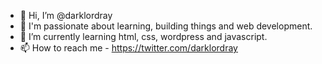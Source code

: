 - 👋 Hi, I’m @darklordray
- 👀 I'm passionate about learning, building things and web development.
- 🌱 I’m currently learning html, css, wordpress and javascript.
- 📫 How to reach me - https://twitter.com/darklordray

